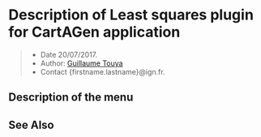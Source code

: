 # Description of Least squares plugin for CartAGen application

> - Date 20/07/2017.
> - Author: [Guillaume Touya][1]
> - Contact {firstname.lastname}@ign.fr.



Description of the menu
-------------



See Also
-------------



[1]: https://umrlastig.github.io/guillaume-touya/
